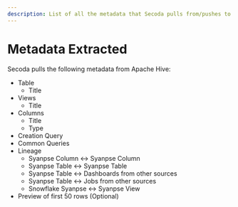 ```yaml
---
description: List of all the metadata that Secoda pulls from/pushes to Azure Synapse
---
```


# Metadata Extracted

Secoda pulls the following metadata from Apache Hive:

* Table
  * Title
* Views
  * Title
* Columns
  * Title
  * Type
* Creation Query
* Common Queries
* Lineage
  * Syanpse Column <-> Syanpse Column
  * Syanpse Table <-> Syanpse Table
  * Syanpse Table <-> Dashboards from other sources
  * Syanpse Table <-> Jobs from other sources
  * Snowflake Syanpse <-> Syanpse View
* Preview of first 50 rows (Optional)
